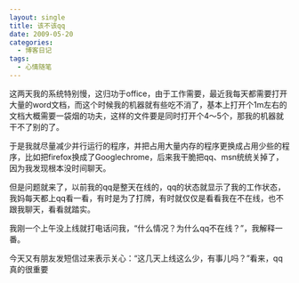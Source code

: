 ```yaml
---
layout: single
title: 该不该qq
date: 2009-05-20
categories:
  - 博客日记
tags:
  - 心情随笔
---
```


这两天我的系统特别慢，这归功于office，由于工作需要，最近我每天都需要打开大量的word文档，而这个时候我的机器就有些吃不消了，基本上打开个1m左右的文档大概需要一袋烟的功夫，这样的文件要是同时打开个4～5个，那我的机器就干不了别的了。

于是我就尽量减少并行运行的程序，并把占用大量内存的程序更换成占用少些的程序，比如把firefox换成了Googlechrome，后来我干脆把qq、msn统统关掉了，因为我发现根本没时间聊天。

但是问题就来了，以前我的qq是整天在线的，qq的状态就显示了我的工作状态，我妈每天都上qq看一看，有时是为了打牌，有时就仅仅是看看我在不在线，也不跟我聊天，看看就踏实。

我刚一个上午没上线就打电话问我，“什么情况？为什么qq不在线？”，我解释一番。

今天又有朋友发短信过来表示关心：“这几天上线这么少，有事儿吗？”看来，qq真的很重要
